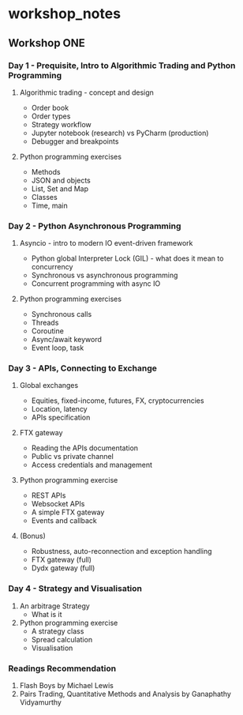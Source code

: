 # workshop_notes

## Workshop ONE

### Day 1 - Prequisite, Intro to Algorithmic Trading and Python Programming
1. Algorithmic trading - concept and design 
    * Order book
    * Order types
    * Strategy workflow
    * Jupyter notebook (research) vs PyCharm (production)
    * Debugger and breakpoints

2. Python programming exercises
    * Methods
    * JSON and objects
    * List, Set and Map
    * Classes
    * Time, main

### Day 2 - Python Asynchronous Programming
1. Asyncio - intro to modern IO event-driven framework  
    * Python global Interpreter Lock (GIL) - what does it mean to concurrency
    * Synchronous vs asynchronous programming
    * Concurrent programming with async IO
    
2. Python programming exercises
    * Synchronous calls
    * Threads 
    * Coroutine
    * Async/await keyword
    * Event loop, task

### Day 3 - APIs, Connecting to Exchange 
1. Global exchanges
    * Equities, fixed-income, futures, FX, cryptocurrencies
    * Location, latency
    * APIs specification
2. FTX gateway
    * Reading the APIs documentation
    * Public vs private channel
    * Access credentials and management
3. Python programming exercise
    * REST APIs
    * Websocket APIs
    * A simple FTX gateway
    * Events and callback

4. (Bonus)
   * Robustness, auto-reconnection and exception handling
   * FTX gateway (full)
   * Dydx gateway (full)

### Day 4 - Strategy and Visualisation
1. An arbitrage Strategy
   * What is it
2. Python programming exercise
   * A strategy class
   * Spread calculation
   * Visualisation

### Readings Recommendation
1. Flash Boys by Michael Lewis
2. Pairs Trading, Quantitative Methods and Analysis by Ganaphathy Vidyamurthy
